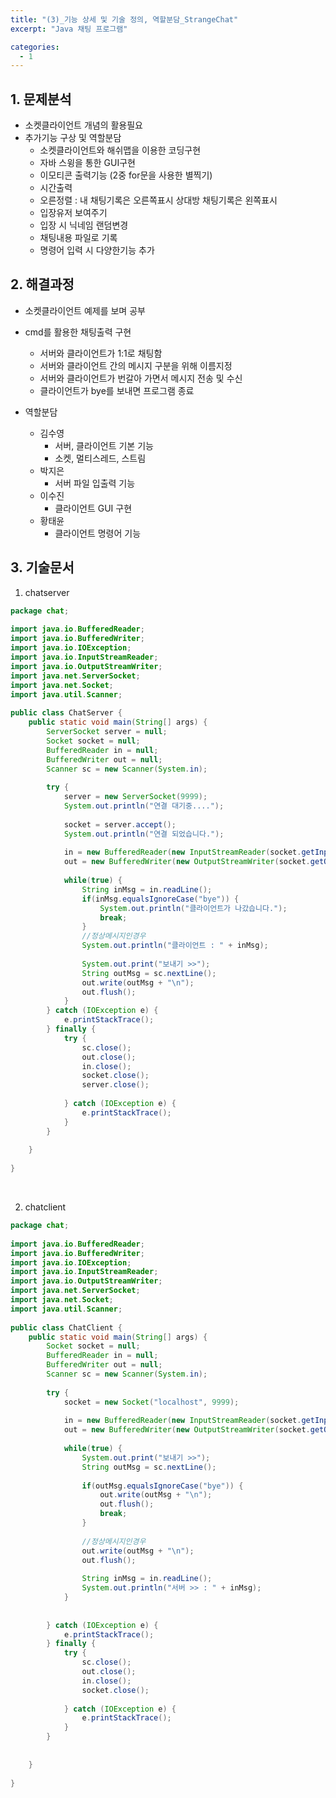```yaml
--- 
title: "(3)_기능 상세 및 기술 정의, 역할분담_StrangeChat"
excerpt: "Java 채팅 프로그램"

categories:
  - 1
---
```



## 1. 문제분석
   - 소켓클라이언트 개념의 활용필요
   - 추가기능 구상 및 역할분담
       - 소켓클라이언트와 해쉬맵을 이용한 코딩구현
       - 자바 스윙을 통한 GUI구현
       - 이모티콘 출력기능 (2중 for문을 사용한 별찍기)
       - 시간출력
       - 오른정렬 : 내 채팅기록은 오른쪽표시 상대방 채팅기록은 왼쪽표시
       - 입장유저 보여주기
       - 입장 시 닉네임 랜덤변경
       - 채팅내용 파일로 기록
       - 명령어 입력 시 다양한기능 추가<br>

## 2. 해결과정
   - 소켓클라이언트 예제를 보며 공부
   - cmd를 활용한 채팅출력 구현
       - 서버와 클라이언트가 1:1로 채팅함
       - 서버와 클라이언트 간의 메시지 구분을 위해 이름지정
       - 서버와 클라이언트가 번갈아 가면서 메시지 전송 및 수신
       - 클라이언트가 bye를 보내면 프로그램 종료
        
   - 역할분담
       - 김수영
           - 서버, 클라이언트 기본 기능
           - 소켓, 멀티스레드, 스트림
       - 박지은
           - 서버 파일 입출력 기능
       - 이수진
           - 클라이언트 GUI 구현
       - 황태윤
           - 클라이언트 명령어 기능<br>
## 3. 기술문서

1. chatserver

```java
package chat;
 
import java.io.BufferedReader;
import java.io.BufferedWriter;
import java.io.IOException;
import java.io.InputStreamReader;
import java.io.OutputStreamWriter;
import java.net.ServerSocket;
import java.net.Socket;
import java.util.Scanner;
 
public class ChatServer {
    public static void main(String[] args) {
        ServerSocket server = null;
        Socket socket = null;
        BufferedReader in = null;
        BufferedWriter out = null;
        Scanner sc = new Scanner(System.in);
        
        try {
            server = new ServerSocket(9999);
            System.out.println("연결 대기중....");
            
            socket = server.accept();
            System.out.println("연결 되었습니다.");
            
            in = new BufferedReader(new InputStreamReader(socket.getInputStream()));
            out = new BufferedWriter(new OutputStreamWriter(socket.getOutputStream()));
            
            while(true) {
                String inMsg = in.readLine();
                if(inMsg.equalsIgnoreCase("bye")) {
                    System.out.println("클라이언트가 나갔습니다.");
                    break;
                }
                //정상메시지인경우
                System.out.println("클라이언트 : " + inMsg);
                
                System.out.print("보내기 >>");
                String outMsg = sc.nextLine();
                out.write(outMsg + "\n");
                out.flush();
            }           
        } catch (IOException e) {
            e.printStackTrace();
        } finally {
            try {
                sc.close();
                out.close();
                in.close();
                socket.close();
                server.close();
                
            } catch (IOException e) {
                e.printStackTrace();
            }
        }
                            
    }
 
}
```

<br>

2. chatclient


```java
package chat;
 
import java.io.BufferedReader;
import java.io.BufferedWriter;
import java.io.IOException;
import java.io.InputStreamReader;
import java.io.OutputStreamWriter;
import java.net.ServerSocket;
import java.net.Socket;
import java.util.Scanner;
 
public class ChatClient {
    public static void main(String[] args) {
        Socket socket = null;
        BufferedReader in = null;
        BufferedWriter out = null;
        Scanner sc = new Scanner(System.in);
        
        try {
            socket = new Socket("localhost", 9999);
            
            in = new BufferedReader(new InputStreamReader(socket.getInputStream()));
            out = new BufferedWriter(new OutputStreamWriter(socket.getOutputStream()));
            
            while(true) {
                System.out.print("보내기 >>");
                String outMsg = sc.nextLine();
                
                if(outMsg.equalsIgnoreCase("bye")) {
                    out.write(outMsg + "\n");
                    out.flush();
                    break;
                }
                
                //정상메시지인경우
                out.write(outMsg + "\n");
                out.flush();
                
                String inMsg = in.readLine();
                System.out.println("서버 >> : " + inMsg);          
            }
            
            
        } catch (IOException e) {
            e.printStackTrace();
        } finally {
            try {
                sc.close();
                out.close();
                in.close();
                socket.close();
                
            } catch (IOException e) {
                e.printStackTrace();
            }
        }
        
        
    }
 
}
```
